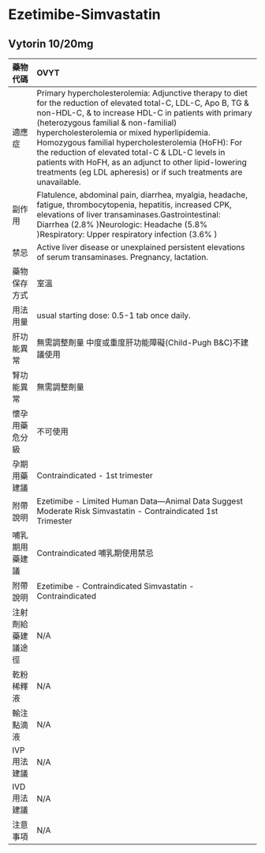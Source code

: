 # Ezetimibe-Simvastatin

## Vytorin 10/20mg

| 藥物代碼 | OVYT |
| :--- | :--- |
| 適應症 | Primary hypercholesterolemia: Adjunctive therapy to diet for the reduction of elevated total-C, LDL-C, Apo B, TG & non-HDL-C, & to increase HDL-C in patients with primary \(heterozygous familial & non-familial\) hypercholesterolemia or mixed hyperlipidemia. Homozygous familial hypercholesterolemia \(HoFH\): For the reduction of elevated total-C & LDL-C levels in patients with HoFH, as an adjunct to other lipid-lowering treatments \(eg LDL apheresis\) or if such treatments are unavailable. |
| 副作用 | Flatulence, abdominal pain, diarrhea, myalgia, headache, fatigue, thrombocytopenia, hepatitis, increased CPK, elevations of liver transaminases.Gastrointestinal: Diarrhea \(2.8% \)Neurologic: Headache \(5.8% \)Respiratory: Upper respiratory infection \(3.6% \) |
| 禁忌 | Active liver disease or unexplained persistent elevations of serum transaminases. Pregnancy, lactation. |
| 藥物保存方式 | 室溫 |
| 用法用量 | usual starting dose: 0.5-1 tab once daily. |
| 肝功能異常 | 無需調整劑量  中度或重度肝功能障礙\(Child-Pugh B&C\)不建議使用 |
| 腎功能異常 | 無需調整劑量 |
| 懷孕用藥危分級 | 不可使用 |
| 孕期用藥建議 | Contraindicated - 1st trimester |
| 附帶說明 | Ezetimibe - Limited Human Data—Animal Data Suggest Moderate Risk Simvastatin - Contraindicated 1st Trimester |
| 哺乳期用藥建議 | Contraindicated 哺乳期使用禁忌 |
| 附帶說明 | Ezetimibe - Contraindicated Simvastatin - Contraindicated |
| 注射劑給藥建議途徑 | N/A |
| 乾粉稀釋液 | N/A |
| 輸注點滴液 | N/A |
| IVP 用法建議 | N/A |
| IVD 用法建議 | N/A |
| 注意事項 | N/A |

